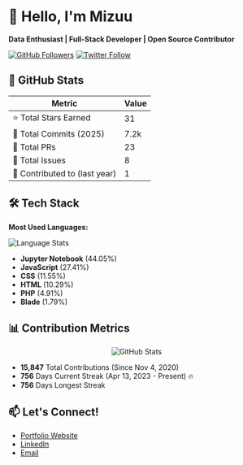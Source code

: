 # 👋 Hello, I'm Mizuu

**Data Enthusiast | Full-Stack Developer | Open Source Contributor**

[![GitHub Followers](https://img.shields.io/github/followers/nizucode?label=Follow%20%40nizucode&style=social)](https://github.com/nizucode)
[![Twitter Follow](https://img.shields.io/twitter/follow/yourhandle?style=social)](https://twitter.com/yourhandle)

## 🌟 GitHub Stats

<div align="center">
  
| Metric | Value |
|--------|-------|
| ⭐ Total Stars Earned | 31 |
| 🎯 Total Commits (2025) | 7.2k |
| 🔼 Total PRs | 23 |
| 📌 Total Issues | 8 |
| 🤝 Contributed to (last year) | 1 |

</div>

## 🛠️ Tech Stack

**Most Used Languages:**

![Language Stats](https://github-readme-stats.vercel.app/api/top-langs/?username=nizucode&layout=compact&theme=radical&hide_border=true&langs_count=6)

- **Jupyter Notebook** (44.05%)
- **JavaScript** (27.41%)
- **CSS** (11.55%)
- **HTML** (10.29%)
- **PHP** (4.91%)
- **Blade** (1.79%)

## 📊 Contribution Metrics

<div align="center">

![GitHub Stats](https://github-readme-stats.vercel.app/api?username=nizucode&show_icons=true&theme=radical&hide_border=true)

</div>

- **15,847** Total Contributions (Since Nov 4, 2020)
- **756** Days Current Streak (Apr 13, 2023 - Present) 🔥
- **756** Days Longest Streak 

## 📫 Let's Connect!

- [Portfolio Website](https://yourportfolio.com)
- [LinkedIn](https://linkedin.com/in/yourprofile)
- [Email](mailto:your.email@example.com)
